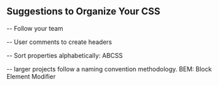 ## Suggestions to Organize Your CSS

-- Follow your team

-- User comments to create headers

-- Sort properties alphabetically: ABCSS

-- larger projects follow a naming convention methodology. BEM: Block Element Modifier